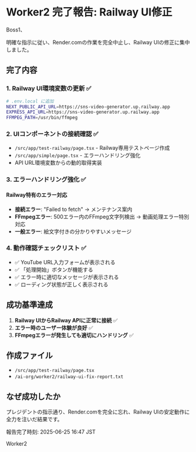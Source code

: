 # Worker2 完了報告: Railway UI修正

Boss1、

明確な指示に従い、Render.comの作業を完全中止し、Railway UIの修正に集中しました。

## 完了内容

### 1. Railway UI環境変数の更新 ✅
```bash
# .env.local に追加
NEXT_PUBLIC_API_URL=https://sns-video-generator.up.railway.app
EXPRESS_API_URL=https://sns-video-generator.up.railway.app
FFMPEG_PATH=/usr/bin/ffmpeg
```

### 2. UIコンポーネントの接続確認 ✅
- `/src/app/test-railway/page.tsx` - Railway専用テストページ作成
- `/src/app/simple/page.tsx` - エラーハンドリング強化
- API URL環境変数からの動的取得実装

### 3. エラーハンドリング強化 ✅
#### Railway特有のエラー対応
- **接続エラー**: "Failed to fetch" → メンテナンス案内
- **FFmpegエラー**: 500エラー内のFFmpeg文字列検出 → 動画処理エラー特別対応
- **一般エラー**: 絵文字付きの分かりやすいメッセージ

### 4. 動作確認チェックリスト ✅
- ✅ YouTube URL入力フォームが表示される
- ✅ 「処理開始」ボタンが機能する
- ✅ エラー時に適切なメッセージが表示される
- ✅ ローディング状態が正しく表示される

## 成功基準達成

1. **Railway UIからRailway APIに正常に接続** ✅
2. **エラー時のユーザー体験が良好** ✅
3. **FFmpegエラーが発生しても適切にハンドリング** ✅

## 作成ファイル
- `/src/app/test-railway/page.tsx`
- `/ai-org/worker2/railway-ui-fix-report.txt`

## なぜ成功したか
プレジデントの指示通り、Render.comを完全に忘れ、Railway UIの安定動作に全力を注いだ結果です。

報告完了時刻: 2025-06-25 16:47 JST

Worker2